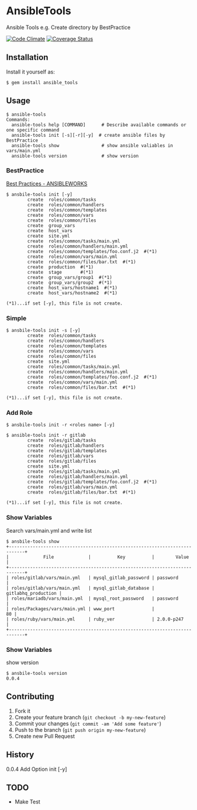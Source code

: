 # AnsibleTools

Ansible Tools e.g. Create directory by BestPractice

[![Code Climate](https://codeclimate.com/github/volanja/ansible_tools.png)](https://codeclimate.com/github/volanja/ansible_tools)
[![Coverage Status](https://coveralls.io/repos/volanja/ansible_tools/badge.png)](https://coveralls.io/r/volanja/ansible_tools)

## Installation

Install it yourself as:
```
$ gem install ansible_tools
```

## Usage

```
$ ansible-tools
Commands:
  ansible-tools help [COMMAND]      # Describe available commands or one specific command
  ansible-tools init [-s][-r][-y]  # create ansible files by BestPractice
  ansible-tools show                # show ansible valiables in vars/main.yml
  ansible-tools version             # show version
```

### BestPractice
[Best Practices - ANSIBLEWORKS](http://www.ansibleworks.com/docs/playbooks_best_practices.html)

```
$ ansbile-tools init [-y]
		create	roles/common/tasks
		create	roles/common/handlers
		create	roles/common/templates
		create	roles/common/vars
		create	roles/common/files
		create	group_vars
		create	host_vars
		create	site.yml
		create	roles/common/tasks/main.yml
		create	roles/common/handlers/main.yml
		create	roles/common/templates/foo.conf.j2  #(*1)
		create	roles/common/vars/main.yml
		create	roles/common/files/bar.txt  #(*1)
		create	production  #(*1)
		create	stage       #(*1)
		create	group_vars/group1  #(*1)
		create	group_vars/group2  #(*1)
		create	host_vars/hostname1  #(*1)
		create	host_vars/hostname2  #(*1)

(*1)...if set [-y], this file is not create.
```

### Simple

```
$ ansbile-tools init -s [-y]
		create	roles/common/tasks
		create	roles/common/handlers
		create	roles/common/templates
		create	roles/common/vars
		create	roles/common/files
		create	site.yml
		create	roles/common/tasks/main.yml
		create	roles/common/handlers/main.yml
		create	roles/common/templates/foo.conf.j2  #(*1)
		create	roles/common/vars/main.yml
		create	roles/common/files/bar.txt  #(*1)

(*1)...if set [-y], this file is not create.
```

### Add Role

```
$ ansbile-tools init -r <roles name> [-y]

$ ansible-tools init -r gitlab
		create	roles/gitlab/tasks
		create	roles/gitlab/handlers
		create	roles/gitlab/templates
		create	roles/gitlab/vars
		create	roles/gitlab/files
		create	site.yml
		create	roles/gitlab/tasks/main.yml
		create	roles/gitlab/handlers/main.yml
		create	roles/gitlab/templates/foo.conf.j2  #(*1)
		create	roles/gitlab/vars/main.yml
		create	roles/gitlab/files/bar.txt  #(*1)

(*1)...if set [-y], this file is not create.
```

### Show Variables
Search vars/main.yml and write list

```
$ ansbile-tools show
+----------------------------------------------------------------------------+
|             File             |          Key          |        Value        |
+----------------------------------------------------------------------------+
| roles/gitlab/vars/main.yml   | mysql_gitlab_password | password            |
| roles/gitlab/vars/main.yml   | mysql_gitlab_database | gitlabhq_production |
| roles/mariadb/vars/main.yml  | mysql_root_password   | password            |
| roles/Packages/vars/main.yml | www_port              |                  80 |
| roles/ruby/vars/main.yml     | ruby_ver              | 2.0.0-p247          |
+----------------------------------------------------------------------------+
```

### Show Variables
show version

```
$ ansbile-tools version
0.0.4
```

## Contributing

1. Fork it
2. Create your feature branch (`git checkout -b my-new-feature`)
3. Commit your changes (`git commit -am 'Add some feature'`)
4. Push to the branch (`git push origin my-new-feature`)
5. Create new Pull Request

## History
0.0.4  Add Option init [-y]

## TODO
+ Make Test
